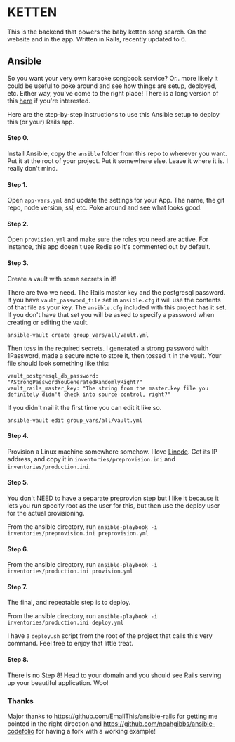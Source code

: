 # KETTEN

This is the backend that powers the baby ketten song search. On the website and in the app. Written in Rails, recently updated to 6.

## Ansible

So you want your very own karaoke songbook service? Or.. more likely it could be useful to poke around and see how things are setup, deployed, etc. Either way, you've come to the right place! There is a long version of this [here](https://schepman.org/2020/07/30/putting-rails-into-production-with-ansible) if you're interested.

Here are the step-by-step instructions to use this Ansible setup to deploy this (or your) Rails app.

#### Step 0.

Install Ansible, copy the `ansible` folder from this repo to wherever you want. Put it at the root of your project. Put it somewhere else. Leave it where it is. I really don't mind.

#### Step 1.

Open `app-vars.yml` and update the settings for your App. The name, the git repo, node version, ssl, etc. Poke around and see what looks good.

#### Step 2.

Open `provision.yml` and make sure the roles you need are active. For instance, this app doesn't use Redis so it's commented out by default.

#### Step 3.

Create a vault with some secrets in it!

 There are two we need. The Rails master key and the postgresql password. If you have `vault_password_file` set in `ansible.cfg` it will use the contents of that file as your key. The `ansible.cfg` included with this project has it set. If you don't have that set you will be asked to specify a password when creating or editing the vault.

`ansible-vault create group_vars/all/vault.yml`

Then toss in the required secrets. I generated a strong password with 1Password, made a secure note to store it, then tossed it in the vault. Your file should look something like this:

```
vault_postgresql_db_password: "AStrongPasswordYouGeneratedRandomlyRight?"
vault_rails_master_key: "The string from the master.key file you definitely didn't check into source control, right?"
```

If you didn't nail it the first time you can edit it like so.

`ansible-vault edit group_vars/all/vault.yml`

#### Step 4.

Provision a Linux machine somewhere somehow. I love [Linode](https://linode.com). Get its IP address, and copy it in `inventories/preprovision.ini` and `inventories/production.ini`.

#### Step 5.

You don't NEED to have a separate preprovion step but I like it because it lets you run specify root as the user for this, but then use the deploy user for the actual provisioning.

From the ansible directory, run `ansible-playbook -i inventories/preprovision.ini preprovision.yml`

#### Step 6.

From the ansible directory, run `ansible-playbook -i inventories/production.ini provision.yml`

#### Step 7.

The final, and repeatable step is to deploy.

From the ansible directory, run `ansible-playbook -i inventories/production.ini deploy.yml`

I have a `deploy.sh` script from the root of the project that calls this very command. Feel free to enjoy that little treat.

#### Step 8.

There is no Step 8! Head to your domain and you should see Rails serving up your beautiful application. Woo!

### Thanks

Major thanks to https://github.com/EmailThis/ansible-rails for getting me pointed in the right direction and https://github.com/noahgibbs/ansible-codefolio for having a fork with a working example!
